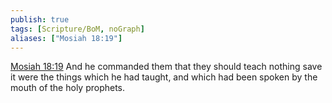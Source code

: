 ```yaml
---
publish: true
tags: [Scripture/BoM, noGraph]
aliases: ["Mosiah 18:19"]
---
```

[Mosiah 18:19](https://churchofjesuschrist.org/study/scriptures/bofm/mosiah/18?lang=eng&id=p19#p19) And he commanded them that they should teach nothing save it were the things which he had taught, and which had been spoken by the mouth of the holy prophets.
